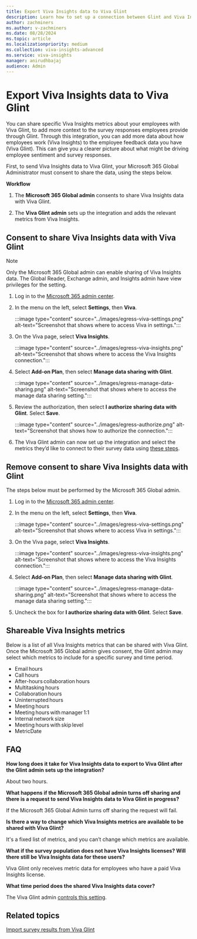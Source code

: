 ```yaml
---
title: Export Viva Insights data to Viva Glint
description: Learn how to set up a connection between Glint and Viva Insights to export your Insights data to the Viva Glint platform.
author: zachminers
ms.author: v-zachminers
ms.date: 08/28/2024
ms.topic: article
ms.localizationpriority: medium
ms.collection: viva-insights-advanced
ms.service: viva-insights
manager: anirudhbajaj
audience: Admin
---
```


# Export Viva Insights data to Viva Glint

You can share specific Viva Insights metrics about your employees with Viva Glint, to add more context to the survey responses employees provide through Glint. Through this integration, you can add more data about how employees work (Viva Insights) to the employee feedback data you have (Viva Glint). This can give you a clearer picture about what might be driving employee sentiment and survey responses.

First, to send Viva Insights data to Viva Glint, your Microsoft 365 Global Administrator must consent to share the data, using the steps below. 

**Workflow**

1. The **Microsoft 365 Global admin** consents to share Viva Insights data with Viva Glint.

2. The **Viva Glint admin** sets up the integration and adds the relevant metrics from Viva Insights.

## Consent to share Viva Insights data with Viva Glint 

>[!Note]
> Only the Microsoft 365 Global admin can enable sharing of Viva Insights data. The Global Reader, Exchange admin, and Insights admin have view privileges for the setting.

1. Log in to the [Microsoft 365 admin center](https://admin.microsoft.com).

2. In the menu on the left, select **Settings**, then **Viva**.

    :::image type="content" source="../images/egress-viva-settings.png" alt-text="Screenshot that shows where to access Viva in settings.":::

3. On the Viva page, select **Viva Insights**.

    :::image type="content" source="../images/egress-viva-insights.png" alt-text="Screenshot that shows where to access the Viva Insights connection.":::

4. Select **Add-on Plan**, then select **Manage data sharing with Glint**.

    :::image type="content" source="../images/egress-manage-data-sharing.png" alt-text="Screenshot that shows where to access the manage data sharing setting.":::

5. Review the authorization, then select **I authorize sharing data with Glint**. Select **Save**.

    :::image type="content" source="../images/egress-authorize.png" alt-text="Screenshot that shows how to authorize the connection.":::

6. The Viva Glint admin can now set up the integration and select the metrics they’d like to connect to their survey data using [these steps](https://go.microsoft.com/fwlink/?linkid=2281411).

## Remove consent to share Viva Insights data with Glint

The steps below must be performed by the Microsoft 365 Global admin.

1. Log in to the [Microsoft 365 admin center](https://admin.microsoft.com).

2. In the menu on the left, select **Settings**, then **Viva**.

    :::image type="content" source="../images/egress-viva-settings.png" alt-text="Screenshot that shows where to access Viva in settings.":::

3. On the Viva page, select **Viva Insights**.

    :::image type="content" source="../images/egress-viva-insights.png" alt-text="Screenshot that shows where to access the Viva Insights connection.":::

4. Select **Add-on Plan**, then select **Manage data sharing with Glint**.

    :::image type="content" source="../images/egress-manage-data-sharing.png" alt-text="Screenshot that shows where to access the manage data sharing setting.":::

5. Uncheck the box for **I authorize sharing data with Glint**. Select **Save**.


## Shareable Viva Insights metrics

Below is a list of all Viva Insights metrics that can be shared with Viva Glint. Once the Microsoft 365 Global admin gives consent, the Glint admin may select which metrics to include for a specific survey and time period.  

* Email hours 
* Call hours 
* After-hours collaboration hours 
* Multitasking hours 
* Collaboration hours 
* Uninterrupted hours 
* Meeting hours 
* Meeting hours with manager 1:1 
* Internal network size 
* Meeting hours with skip level 
* MetricDate

## FAQ

**How long does it take for Viva Insights data to export to Viva Glint after the Glint admin sets up the integration?**

About two hours.

**What happens if the Microsoft 365 Global admin turns off sharing and there is a request to send Viva Insights data to Viva Glint in progress?**

If the Microsoft 365 Global Admin turns off sharing the request will fail.

**Is there a way to change which Viva Insights metrics are available to be shared with Viva Glint?**

It's a fixed list of metrics, and you can’t change which metrics are available.

**What if the survey population does not have Viva Insights licenses? Will there still be Viva Insights data for these users?**

Viva Glint only receives metric data for employees who have a paid Viva Insights license.

**What time period does the shared Viva Insights data cover?**

The Viva Glint admin [controls this setting](https://go.microsoft.com/fwlink/?linkid=2281411).


## Related topics

[Import survey results from Viva Glint](../admin/import-survey-glint.md)
